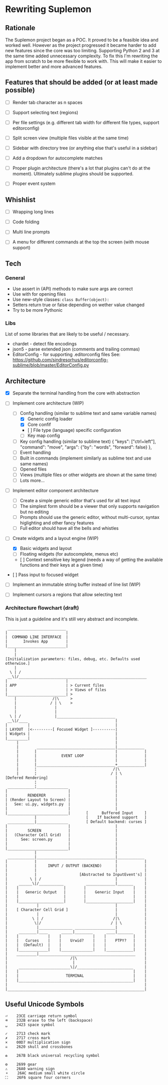 # Rewriting Suplemon

## Rationale
The Suplemon project began as a POC. It proved to be a feasible idea and
worked well. However as the project progressed it became harder to add new
features since the core was too limiting. Supporting Python 2 and 3 at the same
time added unnecessary complexity. To fix this I'm rewriting the app from
scratch to be more flexible to work with. This will make it easier to implement
better and more advanced features.


## Features that should be added (or at least made possible)
 - [ ] Render tab character as n spaces
 - [ ] Support selecting text (regions)
 - [ ] Per file settings (e.g. different tab width for different file types, support editorconfig)
 - [ ] Split screen view (multiple files visible at the same time)
 - [ ] Sidebar with directory tree (or anything else that's useful in a sidebar)
 - [ ] Add a dropdown for autocomplete matches
 - [ ] Proper plugin architecture (there's a lot that plugins can't do at the moment). Ultimately sublime plugins should be supported.
 - [ ] Proper event system


## Whishlist
 - [ ] Wrapping long lines
 - [ ] Code folding
 - [ ] Multi line prompts
 - [ ] A menu for different commands at the top the screen (with mouse support)


## Tech

### General
 - Use assert in (API) methods to make sure args are correct
 - Use with for opening files
 - Use new-style classes: `class Buffer(object):`
 - Setters return true or false depending on wether value changed
 - Try to be more Pythonic

### Libs

List of some libraries that are likely to be useful / necessary.

 - chardet - detect file encodings
 - json5 - parse extended json (comments and trailing commas)
 - EditorConfig - for supporting .editorconfig files
   See: https://github.com/sindresorhus/editorconfig-sublime/blob/master/EditorConfig.py


## Architecture

 - [X] Separate the terminal handling from the core with abstraction

 - [ ] Implement core architecture (WIP)
   - [ ] Config handling (similar to sublime text and same variable names)
     - [X] Generic config loader
     - [X] Core confif
     - [ ] File type (language) specific configuration
     - [ ] Key map config
   - [ ] Key config handling (similar to sublime text)
   	     { "keys": ["ctrl+left"], "command": "move", "args": {"by": "words", "forward": false} },
   - [ ] Event handling
   - [ ] Built in commands (implement similarly as sublime text and use same
         names)
   - [ ] Opened files
   - [ ] Views (multiple files or other widgets are shown at the same time)
   - [ ] Lots more...

 - [ ] Implement editor component architecture
   - [ ] Create a simple generic editor that's used for all text input
   - [ ] The simplest form should be a viewer that only supports navigation
         but no editing
   - [ ] Prompts should use the generic editor, without multi-cursor,
         syntax higlighting and other fancy features
   - [ ] Full editor should have all the bells and whistles

 - [ ] Create widgets and a layout engine (WIP)
   - [X] Basic widgets and layout
   - [ ] Floating widgets (for autocomplete, menus etc)
   - [ ] Context sensitive key legend (needs a way of getting the available
         functions and their keys at a given time)
 - [ ] Pass input to focused widget
 - [ ] Implement an immutable string buffer instead of line list (WIP)
 - [ ] Implement cursors a regions that allow selecting text


### Architecture flowchart (draft)

This is just a guideline and it's still very abstract and incomplete.

     __________________________
    |                          |
    |  COMMAND LINE INTERFACE  |
    |       Invokes App        |
    |__________________________|
        |
        |
    [Initialization parameters: files, debug, etc. Defaults used otherwise.]
        |
      \ | /
     __\|/_________________________________________________________
    |                          |                                   
    | APP                      | > Current files
    |                          | > Views of files
    |__________________________| >
        |                /|\     >
        |               / | \    >
        |                 |                                        
        |                 |                                        
      \ | /               |__________________________              
     __\|/____                                       |             
    |         |                                      |             
    | LAYOUT  |<---------[ Focused Widget ]----------|             
    | Widgets |                                      |             
    |_________|                                      |             
         |                                           |             
         |        ___________________________________|____________ 
         |       |                                   |            |
         |       |           EVENT LOOP              |            |
         |       |                                   |            |
         |       |___________________________________+____________|
         |       ¦                                  /|\            
         |       ¦                                 / | \           
    [Defered Rendering]                              |             
                 ¦                                   |             
     ____________¦______________                     |             
    |                           |                    |             
    |         RENDERER          |                    |             
    | (Render Layout to Screen) |                    |             
    |   See: ui.py, widgets.py  |                    |             
    |                           |                    |             
    |___________________________|       [      Buffered Input     ]
                 |                      [    If backend support   ]
     ____________|______________        [ Default backend: curses ]
    |                           |                    |             
    |         SCREEN            |                    |             
    |   (Character Cell Grid)   |                    |             
    |      See: screen.py       |                    |             
    |                           |                    |             
    |___________________________|                    |             
                 |                                   |             
     ____________|___________________________________|____________ 
    |            |                                   |            |
    |            |     INPUT / OUTPUT (BACKEND)      |            |
    |            |                                   |            |
    |            |                   [Abstracted to InputEvent's] |
    |          \ | /                                 |            |
    |     ______\|/___________          _____________|_______     |
    |    |                    |        |                     |    |
    |    |   Generic Output   |        |    Generic Input    |    |
    |    |                    |        |                     |    |
    |    |____________________|        |_____________________|    |
    |             |                                  |            |
    |    [ Character Cell Grid ]                     |            |
    |             |                                  |            |
    |           \ | /                               /|\           |
    |            \|/                               / | \          |
    |             |_______________ __________________|            |
    |     ________|____      _____|________      ____|_______     |
    |    |             |    |              |    |            |    |
    |    |   Curses    |    |    Urwid?    |    |    PTPY?   |    |
    |    |  (Default)  |    |              |    |            |    |
    |    |_____________|    |______________|    |____________|    |
    |    _________|___________________________________________    |
    |                            /|\                              |
    |                             |                               |
    |     _______________________\|/_________________________     |
    |    |                                                   |    |
    |    |                     TERMINAL                      |    |
    |    |___________________________________________________|    |
    |                                                             |
    |_____________________________________________________________|



## Useful Unicode Symbols

    ⏎    23CE carriage return symbol
    ⌫    232B erase to the left (backspace)
    ␣    2423 space symbol

    ✓    2713 check mark
    ✗    2717 cross mark
    ×    00D7 multiplication sign
    ☠    2620 skull and crossbones

    ♻    267B black universal recycling symbol

    ⚙    2699 gear
    ⚠    26A0 warning sign
    ⚬    26AC medium small white circle
    ⛶    26F6 square four corners


